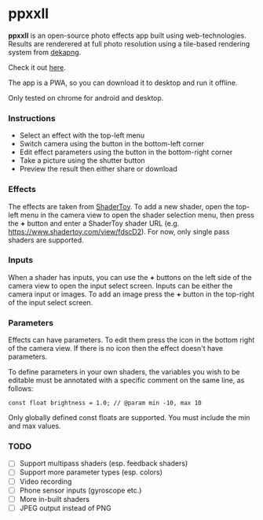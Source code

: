 # ppxxll

**ppxxll** is an open-source photo effects app built using web-technologies. Results are renderered at full photo resolution using a tile-based rendering system from [dekapng](https://github.com/greggman/dekapng).

Check it out [here](www.ppxxll.vercel.app).

The app is a PWA, so you can download it to desktop and run it offline.

Only tested on chrome for android and desktop.

### Instructions

- Select an effect with the top-left menu
- Switch camera using the button in the bottom-left corner
- Edit effect parameters using the button in the bottom-right corner
- Take a picture using the shutter button
- Preview the result then either share or download

### Effects

The effects are taken from [ShaderToy](www.shadertoy.com). To add a new shader, open the top-left menu in the camera view to open the shader selection menu, then press the **+** button and enter a ShaderToy shader URL (e.g. https://www.shadertoy.com/view/fdscD2). For now, only single pass shaders are supported.

### Inputs

When a shader has inputs, you can use the **+** buttons on the left side of the camera view to open the input select screen. Inputs can be either the camera input or images. To add an image press the **+** button in the top-right of the input select screen.

### Parameters

Effects can have parameters. To edit them press the icon in the bottom right of the camera view. If there is no icon then the effect doesn't have parameters.

To define parameters in your own shaders, the variables you wish to be editable must be annotated with a specific comment on the same line, as follows:

```
const float brightness = 1.0; // @param min -10, max 10
```

Only globally defined const floats are supported. You must include the min and max values.

### TODO

- [ ] Support multipass shaders (esp. feedback shaders)
- [ ] Support more parameter types (esp. colors)
- [ ] Video recording
- [ ] Phone sensor inputs (gyroscope etc.)
- [ ] More in-built shaders
- [ ] JPEG output instead of PNG
